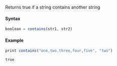 Returns true if a string contains another string

#### Syntax
```js
boolean = contains(str1, str2)
```
#### Example
```js
print contains("one,two,three,four,five", "two")
```
```
true
```

